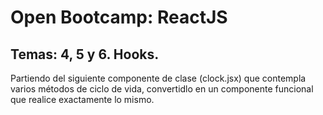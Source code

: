 # Open Bootcamp: ReactJS

## Temas: 4, 5 y 6. Hooks.

Partiendo del siguiente componente de clase (clock.jsx) que contempla varios métodos de ciclo de vida, convertidlo en un componente funcional que realice exactamente lo mismo.